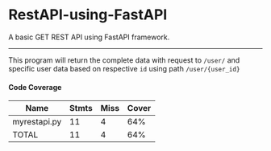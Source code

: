 # RestAPI-using-FastAPI
A basic GET REST API using FastAPI framework.

***

This program will return the complete data with request to ``/user/`` and specific user data based on respective `id` using path `/user/{user_id}`

#### Code Coverage

| Name | Stmts | Miss | Cover |
| ---- | ----- | ---- | ----- |
| myrestapi.py | 11 | 4 | 64% |
| TOTAL | 11 | 4 | 64% |
